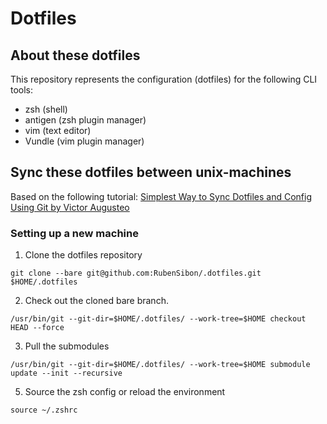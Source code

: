 # Dotfiles

## About these dotfiles

This repository represents the configuration (dotfiles) for the following CLI tools:

- zsh (shell)
- antigen (zsh plugin manager)
- vim (text editor)
- Vundle (vim plugin manager)

## Sync these dotfiles between unix-machines

Based on the following tutorial: [Simplest Way to Sync Dotfiles and Config Using Git by Victor Augusteo](https://medium.com/@augusteo/simplest-way-to-sync-dotfiles-and-config-using-git-14051af8703a)

### Setting up a new machine

1. Clone the dotfiles repository

`git clone --bare git@github.com:RubenSibon/.dotfiles.git $HOME/.dotfiles`

2. Check out the cloned bare branch.

`/usr/bin/git --git-dir=$HOME/.dotfiles/ --work-tree=$HOME checkout HEAD --force`

3. Pull the submodules

`/usr/bin/git --git-dir=$HOME/.dotfiles/ --work-tree=$HOME submodule update --init --recursive`

5. Source the zsh config or reload the environment

`source ~/.zshrc`
